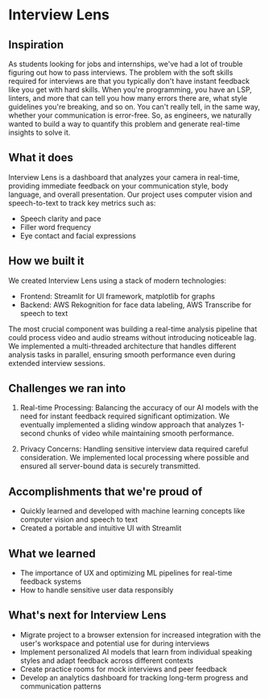 # Interview Lens

## Inspiration
As students looking for jobs and internships, we've had a lot of trouble figuring out how to pass interviews. The problem with the soft skills required for interviews are that you typically don't have instant feedback like you get with hard skills. When you're programming, you have an LSP, linters, and more that can tell you how many errors there are, what style guidelines you're breaking, and so on. You can't really tell, in the same way, whether your communication is error-free. So, as engineers, we naturally wanted to build a way to quantify this problem and generate real-time insights to solve it.

## What it does
Interview Lens is a dashboard that analyzes your camera in real-time, providing immediate feedback on your communication style, body language, and overall presentation. Our project uses computer vision and speech-to-text to track key metrics such as:

- Speech clarity and pace
- Filler word frequency
- Eye contact and facial expressions

## How we built it
We created Interview Lens using a stack of modern technologies:

- Frontend: Streamlit for UI framework, matplotlib for graphs
- Backend: AWS Rekognition for face data labeling, AWS Transcribe for speech to text
 
The most crucial component was building a real-time analysis pipeline that could process video and audio streams without introducing noticeable lag. We implemented a multi-threaded architecture that handles different analysis tasks in parallel, ensuring smooth performance even during extended interview sessions.

## Challenges we ran into
1. Real-time Processing: Balancing the accuracy of our AI models with the need for instant feedback required significant optimization. We eventually implemented a sliding window approach that analyzes 1-second chunks of video while maintaining smooth performance.

2. Privacy Concerns: Handling sensitive interview data required careful consideration. We implemented local processing where possible and ensured all server-bound data is securely transmitted.

## Accomplishments that we're proud of
- Quickly learned and developed with machine learning concepts like computer vision and speech to text
- Created a portable and intuitive UI with Streamlit

## What we learned
- The importance of UX and optimizing ML pipelines for real-time feedback systems
- How to handle sensitive user data responsibly

## What's next for Interview Lens
- Migrate project to a browser extension for increased integration with the user's workspace and potential use for during interviews
- Implement personalized AI models that learn from individual speaking styles and adapt feedback across different contexts
- Create practice rooms for mock interviews and peer feedback
- Develop an analytics dashboard for tracking long-term progress and communication patterns
